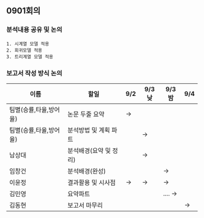 ## 0901회의

### 분석내용 공유 및 논의
```
1. 시계열 모델 적용
2. 회귀모델 적용
3. 트리계열 모델 적용
```

### 보고서 작성 방식 논의

|이름|할일|9/2|9/3낮|9/3밤|9/4|
|----|---|---|---|---|---|
|팀별(승률,타율,방어율)|논문 두줄 요약|->|
|팀별(승률,타율,방어율)|분석방법 및 계획 파트||->|
|남상대|분석배경(요약 및 정리)||->| |
|임창건|분석배경(완성)| ||->|
|이윤정|결과활용 및 시사점|->|->|->|
|김민영|요약파트|||....     ->|
|김동현|보고서 마무리||||->|

